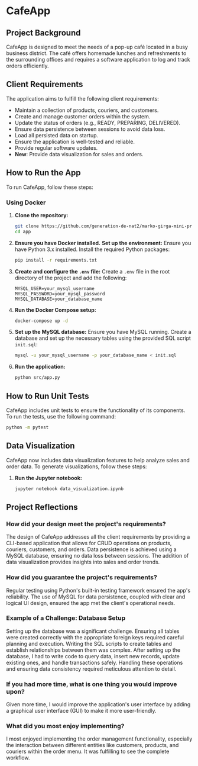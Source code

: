 # CafeApp

## Project Background

CafeApp is designed to meet the needs of a pop-up café located in a busy business district. The café offers homemade lunches and refreshments to the surrounding offices and requires a software application to log and track orders efficiently.

## Client Requirements

The application aims to fulfill the following client requirements:
- Maintain a collection of products, couriers, and customers.
- Create and manage customer orders within the system.
- Update the status of orders (e.g., READY, PREPARING, DELIVERED).
- Ensure data persistence between sessions to avoid data loss.
- Load all persisted data on startup.
- Ensure the application is well-tested and reliable.
- Provide regular software updates.
- **New**: Provide data visualization for sales and orders.

## How to Run the App

To run CafeApp, follow these steps:

### Using Docker

1. **Clone the repository:**
   ```sh
   git clone https://github.com/generation-de-nat2/marko-girga-mini-project.git
   cd app
   ```

2. **Ensure you have Docker installed.**
   **Set up the environment:**
   Ensure you have Python 3.x installed. Install the required Python packages:
   ```sh
   pip install -r requirements.txt
   ```

3. **Create and configure the `.env` file:**
   Create a `.env` file in the root directory of the project and add the following:
   ```env
   MYSQL_USER=your_mysql_username
   MYSQL_PASSWORD=your_mysql_password
   MYSQL_DATABASE=your_database_name
   ```

4. **Run the Docker Compose setup:**
   ```sh
   docker-compose up -d
   ```

5. **Set up the MySQL database:**
   Ensure you have MySQL running. Create a database and set up the necessary tables using the provided SQL script `init.sql`:
   ```sh
   mysql -u your_mysql_username -p your_database_name < init.sql
   ```

6. **Run the application:**
   ```sh
   python src/app.py
   ```

## How to Run Unit Tests

CafeApp includes unit tests to ensure the functionality of its components. To run the tests, use the following command:
```sh
python -m pytest
```

## Data Visualization

CafeApp now includes data visualization features to help analyze sales and order data. To generate visualizations, follow these steps:

1. **Run the Jupyter notebook:**
   ```sh
   jupyter notebook data_visualization.ipynb
   ```

## Project Reflections

### How did your design meet the project's requirements?
The design of CafeApp addresses all the client requirements by providing a CLI-based application that allows for CRUD operations on products, couriers, customers, and orders. Data persistence is achieved using a MySQL database, ensuring no data loss between sessions. The addition of data visualization provides insights into sales and order trends.

### How did you guarantee the project's requirements?
Regular testing using Python's built-in testing framework ensured the app's reliability. The use of MySQL for data persistence, coupled with clear and logical UI design, ensured the app met the client's operational needs.

### Example of a Challenge: Database Setup
Setting up the database was a significant challenge. Ensuring all tables were created correctly with the appropriate foreign keys required careful planning and execution. Writing the SQL scripts to create tables and establish relationships between them was complex. After setting up the database, I had to write code to query data, insert new records, update existing ones, and handle transactions safely. Handling these operations and ensuring data consistency required meticulous attention to detail.

### If you had more time, what is one thing you would improve upon?
Given more time, I would improve the application's user interface by adding a graphical user interface (GUI) to make it more user-friendly.

### What did you most enjoy implementing?
I most enjoyed implementing the order management functionality, especially the interaction between different entities like customers, products, and couriers within the order menu. It was fulfilling to see the complete workflow.